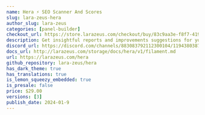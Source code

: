 ```yaml
---
name: Hera ⚡️ SEO Scanner And Scores
slug: lara-zeus-hera
author_slug: lara-zeus
categories: [panel-builder]
checkout_url: https://store.larazeus.com/checkout/buy/83c9aa3e-f8f7-419d-8393-b60c11a01186?embed=1&media=0&logo=0&desc=0
description: Get insightful reports and improvements suggestions for your app.
discord_url: https://discord.com/channels/883083792112300104/1194380387837816933
docs_url: http://larazeus.com/storage/docs/hera/v1/filament.md
url: https://larazeus.com/hera
github_repository: lara-zeus/hera
has_dark_theme: true
has_translations: true
is_lemon_squeezy_embedded: true
is_presale: false
price: $29.00
versions: [3]
publish_date: 2024-01-9
---
```

